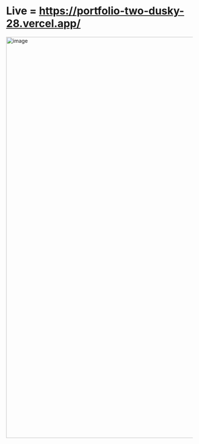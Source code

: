 # Live = https://portfolio-two-dusky-28.vercel.app/

<img width="1920" height="1080" alt="image" src="https://github.com/user-attachments/assets/cc1bad7e-4845-46e4-a17c-5a7b931e809f" />
